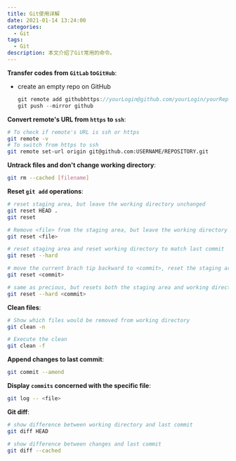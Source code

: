 ```yaml
---
title: Git使用详解
date: 2021-01-14 13:24:00
categories:
  - Git
tags:
  - Git
description: 本文介绍了Git常用的命令。
---
```




**Transfer codes from `GitLab` to`GitHub`**:

- create an empty repo on GitHub

  ```c++
  git remote add githubhttps://yourLogin@github.com/yourLogin/yourRepoName.git
  git push --mirror github
  ```



**Convert remote's URL from `https` to `ssh`**:

```bash
# To check if remote's URL is ssh or https
git remote -v
# To switch from https to ssh
git remote set-url origin git@github.com:USERNAME/REPOSITORY.git
```



**Untrack files and don't change working directory**:

```bash
git rm --cached [filename]
```



**Reset `git add` operations**:

```bash
# reset staging area, but leave the working directory unchanged
git reset HEAD .
git reset

# Remove <file> from the staging area, but leave the working directory unchanged
git reset <file>

# reset staging area and reset working directory to match last commit
git reset --hard

# move the current brach tip backward to <commit>, reset the staging area to match, but leave the working directory alone
git reset <commit>

# same as precious, but resets both the staging area and working directory
git reset --hard <commit>
```



**Clean files**:

```bash
# Show which files would be removed from working directory
git clean -n

# Execute the clean
git clean -f
```



**Append changes to last commit**:

```bash
git commit --amend
```



**Display `commits` concerned with the specific file**:

```bash
git log -- <file>
```



**Git diff**:

```bash
# show difference between working directory and last commit
git diff HEAD

# show difference between changes and last commit
git diff --cached
```





